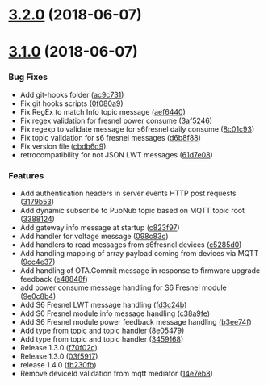<a name="3.2.0"></a>
# [3.2.0](https://gitlab.com/SmartSix/s6-gateway-svc/compare/v3.1.0...v3.2.0) (2018-06-07)



<a name="3.1.0"></a>
# [3.1.0](https://gitlab.com/SmartSix/s6-gateway-svc/compare/1.0.3...v3.1.0) (2018-06-07)


### Bug Fixes

* Add git-hooks folder ([ac9c731](https://gitlab.com/SmartSix/s6-gateway-svc/commit/ac9c731))
* Fix git hooks scripts ([0f080a9](https://gitlab.com/SmartSix/s6-gateway-svc/commit/0f080a9))
* Fix RegEx to match Info topic message ([aef6440](https://gitlab.com/SmartSix/s6-gateway-svc/commit/aef6440))
* Fix regex validation for fresnel power consume ([3af5246](https://gitlab.com/SmartSix/s6-gateway-svc/commit/3af5246))
* Fix regexp to validate message for s6fresnel daily consume ([8c01c93](https://gitlab.com/SmartSix/s6-gateway-svc/commit/8c01c93))
* Fix topic validation for s6 fresnel messages ([d6b8f88](https://gitlab.com/SmartSix/s6-gateway-svc/commit/d6b8f88))
* Fix version file ([cbdb6d9](https://gitlab.com/SmartSix/s6-gateway-svc/commit/cbdb6d9))
* retrocompatibility for not JSON LWT messages ([61d7e08](https://gitlab.com/SmartSix/s6-gateway-svc/commit/61d7e08))


### Features

* Add authentication headers in server events HTTP post requests ([3179b53](https://gitlab.com/SmartSix/s6-gateway-svc/commit/3179b53))
* Add dynamic subscribe to PubNub topic based on MQTT topic root ([3388124](https://gitlab.com/SmartSix/s6-gateway-svc/commit/3388124))
* Add gateway info message at startup ([c823f97](https://gitlab.com/SmartSix/s6-gateway-svc/commit/c823f97))
* Add handler for voltage message ([098c83c](https://gitlab.com/SmartSix/s6-gateway-svc/commit/098c83c))
* Add handlers to read messages from s6fresnel devices ([c5285d0](https://gitlab.com/SmartSix/s6-gateway-svc/commit/c5285d0))
* Add handling mapping of array payload coming from devices via MQTT ([9cc4e37](https://gitlab.com/SmartSix/s6-gateway-svc/commit/9cc4e37))
* Add handling of OTA.Commit message in response to firmware upgrade feedback ([e48848f](https://gitlab.com/SmartSix/s6-gateway-svc/commit/e48848f))
* add power consume message handling for S6 Fresnel module ([9e0c8b4](https://gitlab.com/SmartSix/s6-gateway-svc/commit/9e0c8b4))
* Add S6 Fresnel LWT message handling ([fd3c24b](https://gitlab.com/SmartSix/s6-gateway-svc/commit/fd3c24b))
* Add S6 Fresnel module info message handling ([c38a9fe](https://gitlab.com/SmartSix/s6-gateway-svc/commit/c38a9fe))
* Add S6 Fresnel module power feedback message handling ([b3ee74f](https://gitlab.com/SmartSix/s6-gateway-svc/commit/b3ee74f))
* Add type from topic and topic handler ([8e05479](https://gitlab.com/SmartSix/s6-gateway-svc/commit/8e05479))
* Add type from topic and topic handler ([3459168](https://gitlab.com/SmartSix/s6-gateway-svc/commit/3459168))
* Release 1.3.0 ([f70f02c](https://gitlab.com/SmartSix/s6-gateway-svc/commit/f70f02c))
* Release 1.3.0 ([03f5917](https://gitlab.com/SmartSix/s6-gateway-svc/commit/03f5917))
* release 1.4.0 ([fb230fb](https://gitlab.com/SmartSix/s6-gateway-svc/commit/fb230fb))
* Remove deviceId validation from mqtt mediator ([14e7eb8](https://gitlab.com/SmartSix/s6-gateway-svc/commit/14e7eb8))




